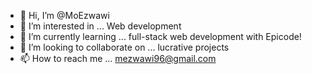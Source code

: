 - 👋 Hi, I’m @MoEzwawi
- 👀 I’m interested in ... Web development
- 🌱 I’m currently learning ... full-stack web development with Epicode!
- 💞️ I’m looking to collaborate on ... lucrative projects
- 📫 How to reach me ... mezwawi96@gmail.com

<!---
MoEzwawi/MoEzwawi is a ✨ special ✨ repository because its `README.md` (this file) appears on your GitHub profile.
You can click the Preview link to take a look at your changes.
--->
